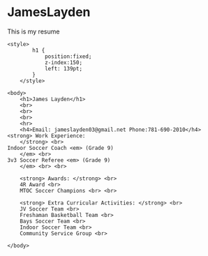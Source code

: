 # JamesLayden
This is my resume
<!DOCTYPE HTML>
<html>
    <head>
        <title>Spin-off of "Challenge: Resume"</title>
        <meta charset="utf-8">
    </head>
    
    <style> 
            h1 {
                position:fixed; 
                z-index:150;
                left: 139pt;
            }
        </style>
    
    <body> 
        <h1>James Layden</h1>
        <br>
        <br>
        <br>
        <hr>
        <h4>Email: jameslayden03@gmail.net Phone:781-690-2010</h4> <strong> Work Experience:
        </strong> <br>
    Indoor Soccer Coach <em> (Grade 9) 
        </em> <br>
    3v3 Soccer Referee <em> (Grade 9) 
        </em> <br> <br> 
       
        <strong> Awards: </strong> <br> 
        4R Award <br> 
        MTOC Soccer Champions <br> <br>
        
        <strong> Extra Curricular Activities: </strong> <br>
        JV Soccer Team <br>
        Freshaman Basketball Team <br>
        Bays Soccer Team <br> 
        Indoor Soccer Team <br> 
        Community Service Group <br>
       
    </body>
</html>
